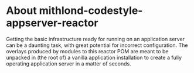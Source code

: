 # About mithlond-codestyle-appserver-reactor

Getting the basic infrastructure ready for running on an application server
can be a daunting task, with great potential for incorrect configuration.
The overlays produced by modules to this reactor POM are meant to be unpacked in 
(the root of) a vanilla application installation to create a fully
operating application server in a matter of seconds.